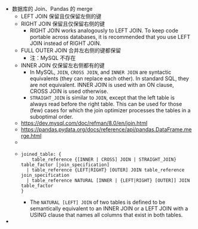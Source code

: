 - 数据库的 Join、Pandas 的 merge
	- LEFT JOIN 保留且仅保留左侧的键
	- RIGHT JOIN 保留且仅保留右侧的键
		- RIGHT JOIN works analogously to LEFT JOIN. To keep code portable across databases, it is recommended that you use LEFT JOIN instead of RIGHT JOIN.
	- FULL OUTER JOIN 合并左右侧的键都保留
		- 注：MySQL 不存在
	- INNER JOIN 仅保留左右侧都有的键
		- In MySQL, `JOIN`, `CROSS JOIN`, and `INNER JOIN` are syntactic equivalents (they can replace each other). In standard SQL, they are not equivalent. INNER JOIN is used with an ON clause, CROSS JOIN is used otherwise.
		- `STRAIGHT_JOIN` is similar to `JOIN`, except that the left table is always read before the right table. This can be used for those (few) cases for which the join optimizer processes the tables in a suboptimal order.
	- https://dev.mysql.com/doc/refman/8.0/en/join.html
	- https://pandas.pydata.org/docs/reference/api/pandas.DataFrame.merge.html
	-
	- ```mysql
	  joined_table: {
	      table_reference {[INNER | CROSS] JOIN | STRAIGHT_JOIN} table_factor [join_specification]
	    | table_reference {LEFT|RIGHT} [OUTER] JOIN table_reference join_specification
	    | table_reference NATURAL [INNER | {LEFT|RIGHT} [OUTER]] JOIN table_factor
	  }
	  ```
		- The `NATURAL [LEFT] JOIN` of two tables is defined to be semantically equivalent to an INNER JOIN or a LEFT JOIN with a USING clause that names all columns that exist in both tables.
-